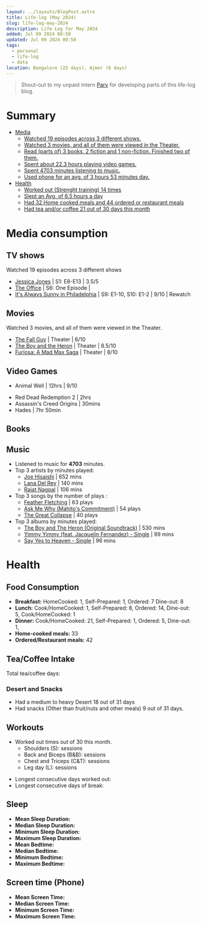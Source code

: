 ```yaml
---
layout: ../layouts/BlogPost.astro
title: Life-log (May 2024)
slug: life-log-may-2024
description: Life Log for May 2024
added: Jul 09 2024 00:50
updated: Jul 09 2024 00:50
tags:
  - personal
  - life-log
  - data
location: Bangalore (25 days), Ajmer (6 days)
---
```


> Shout-out to my unpaid intern [Parv](https://www.linkedin.com/in/parv-makwana-9667ba293/) for developing parts of this life-log blog.

# Summary
- [Media](#media-consumption)
	- [Watched 19 episodes across 3 different shows.](#tv-shows)
	- [Watched 3 movies, and all of them were viewed in the Theater.](#movies)
	- [Read (parts of) 3 books, 2 fiction and 1 non-fiction. Finished two of them.](#books)
	- [Spent about 22.3 hours playing video games.](#video-games)
	- [Spent 4703 minutes listening to music.](#music)
	- [Used phone for an avg. of 3 hours 53 minutes day.](#screen-time-phone)
- [Health](#health)
	* [Worked out (Strenght training) 14 times](#workouts)
	* [Slept an Avg. of 6.5 hours a day](#sleep)
	* [Had 32 Home cooked meals and 44 ordered or restaurant meals](#food-consumption)
	* [Had tea and/or coffee 21 out of 30 days this month](#teacoffee-intake)

# Media consumption
## TV shows
Watched 19 episodes across 3 different shows
- [Jessica Jones](https://www.imdb.com/title/tt2357547/) | S1: E8-E13 | 3.5/5 
- [The Office](https://www.imdb.com/title/tt0386676/) | S6: One Episode |
- [It's Always Sunny in Philadelphia](https://www.imdb.com/title/tt0472954/) | S9: E1-10, S10: E1-2 | 9/10 | Rewatch

## Movies
 Watched 3 movies, and all of them were viewed in the Theater.
- [The Fall Guy](https://www.imdb.com/title/tt1684562/) | Theater | 6/10
- [The Boy and the Heron](https://www.imdb.com/title/tt6587046/) | Theater | 8.5/10
- [Furiosa: A Mad Max Saga](https://www.imdb.com/title/tt12037194/) | Theater | 8/10

## Video Games
- Animal Well | 12hrs | 9/10
* Red Dead Redemption 2 | 2hrs
* Assassin's Creed Origins | 30mins
* Hades | 7hr 50min

## Books
<p id = 'mediaConsumptionBooks'> </p>

## Music
* Listened to music for **4703** minutes.
* Top 3 artists by minutes played:
	* [Joe Hisaishi](https://music.apple.com/in/artist/joe-hisaishi/74486938) | 652 mins
	* [Lana Del Rey](https://music.apple.com/us/artist/lana-del-rey/464296584) | 140 mins
	* [Rajat Nagpal](https://music.apple.com/in/artist/rajat-nagpal/1182567717) | 106 mins
* Top 3 songs by the number of plays :
	* [Feather Fletching](https://music.apple.com/in/album/feather-fletching/1717021756?i=1717021828) | 63 plays
	* [Ask Me Why (Mahito's Commitment)](https://music.apple.com/in/album/ask-me-why-mahitos-commitment/1717021756?i=1717021911) | 54 plays
	* [The Great Collapse](https://music.apple.com/in/album/the-great-collapse/1717021756?i=1717021912) | 40 plays
* Top 3 albums by minutes played:
	* [The Boy and The Heron (Original Soundtrack)](https://music.apple.com/in/album/the-boy-and-the-heron-original-soundtrack/1717021756) | 530 mins
	* [Yimmy Yimmy (feat. Jacquelin Fernandez) - Single](https://music.apple.com/in/album/yimmy-yimmy-feat-jacqueline-fernandez-single/1732141369) | 99 mins
	* [Say Yes to Heaven - Single](https://music.apple.com/in/album/yimmy-yimmy-feat-jacqueline-fernandez-single/1732141369) | 96 mins



<div>

# Health
## Food Consumption
- **Breakfast:** HomeCooked: <span id="breakfastHomeCooked">1</span>, Self-Prepared: <span id="breakfastSelfCooked">1</span>, Ordered: <span id="breakfastOrdered">7</span> Dine-out: <span id="breakfastDineOut">8</span>
- **Lunch:** Cook/HomeCooked: <span id="lunchHomeCooked">1</span>, Self-Prepared: <span id="lunchSelfCooked">8</span>, Ordered: <span id="lunchOrdered">14</span>, Dine-out: <span id="lunchDineOut">5</span>, Cook/HomeCooked: <span id="lunchHomeCooked">1</span>
- **Dinner:** Cook/HomeCooked: <span id="dinnerHomeCooked">21</span>, Self-Prepared: <span id="dinnerSelfCooked">1</span>, Ordered: <span id="dinnerOrdered">5</span>, Dine-out: <span id="dinnerDineOut">1</span>,
- **Home-cooked meals:** <span id="homeCookedMealsTotal">33</span>
- **Ordered/Restaurant meals:** <span id="orderedRestaurantMealsTotal">42</span>

<canvas id="mealTypeChart"></canvas>

## Tea/Coffee Intake
<p>Total tea/coffee days: <span id="coffe_count"></span></p>

</div>

<canvas id="TeaCoffeChart"></canvas>

### Desert and Snacks
* Had a medium to heavy Desert 18 out of 31 days
* Had snacks (Other than fruit/nuts and other meals) 9 out of 31 days.

## Workouts
* Worked out <p id = 'total_count' style="display:inline"> </p> times out of 30 this month.
	- Shoulders (S): <p id = 'S_count' style="display:inline"> </p> sessions
	- Back and Biceps (B&B): <p id = 'BnB_count' style="display:inline"> </p> sessions
	- Chest and Triceps (C&T): <p id = 'CnT_count' style="display:inline"> </p> sessions
	- Leg day (L): <p id = 'L_count' style="display:inline"> </p> sessions
- Longest consecutive days worked out: <p id = 'maxcons_count' style="display:inline"> </p>
- Longest consecutive days of break: <p id = 'maxbreak_count' style="display:inline"> </p>

## Sleep
* **Mean Sleep Duration:** <span id = 'mean_sleeptime_count' style="display:inline"> </span> 
* **Median Sleep Duration:** <span id = 'median_sleeptime_count' style="display:inline"> </span> 
* **Minimum Sleep Duration:** <span id = 'min_spt_count' style="display:inline"> </span> 
* **Maximum Sleep Duration:** <span id = 'max_spt_count' style="display:inline"> </span> 
* **Mean Bedtime:** <span id = 'mean_bt' style="display:inline"> </span>
* **Median Bedtime:** <span id = 'median_bt' style="display:inline"> </span>
* **Minimum Bedtime:** <span id = 'min_bt' style="display:inline"> </span>
* **Maximum Bedtime:** <span id="max_bt"></span>

<canvas id="sleepDurationChart"></canvas>

<canvas id="bedTimeChart"></canvas>


## Screen time (Phone)
- **Mean Screen Time:** <span id = 'mean_screentime_count' style="display:inline"> </span>
- **Median Screen Time:** <span id = 'median_screentime_count' style="display:inline"> </span>
- **Minimum Screen Time:** <span id = 'min_sct_count' style="display:inline"> </span>
- **Maximum Screen Time:** <span id = 'max_sct_count' style="display:inline"> </span>

<canvas id="screenTimeChart"></canvas>


<script src="https://cdn.jsdelivr.net/npm/chart.js"></script>

<script type="module">

    import 'https://cdn.jsdelivr.net/npm/chartjs-plugin-annotation@1.0.2';
   
    // Data Initialization
    const dates = Array.from({length: 31}, (_, i) => i + 1);
    const sleeptime = [211.0, 399.0, 385.0, 435.0, 393.0, 409.0, 0.0, 510.0, 414.0, 464.0, 431.0, 140.0, 425.0, 363.0, 429.0, 382.0, 390.0, 370.0, 540.0, 379.0, 339.0, 373.0, 404.0, 488.0, 284.0, 330.0, 488.0, 462.0, 465.0, 488.0, 428.0];
    const tea = [0.0, 0.0, 2.0, 1.0, 0.0, 2.0, 1.0, 1.0, 1.0, 1.0, 1.0, 0.0, 2.0, 1.0, 1.0, 1.0, 0.0, 1.0, 1.0, 1.0, 1.0, 0.0, 1.0, 0.0, 0.0, 1.0, 0.0, 0.0, 0.0, 0.0, 0.0];
    const coffee = [1.0, 0.0, 0.0, 0.0, 1.0, 0.0, 1.0, 0.0, 0.0, 1.0, 0.0, 1.0, 0.0, 0.0, 0.0, 0.0, 0.0, 0.0, 0.0, 0.0, 0.0, 1.0, 0.0, 1.0, 1.0, 0.0, 0.0, 0.0, 0.0, 0.0, 0.0];
    const screentime = [96, 152, 112, 118, 192, 208, 431, 200, 314, 235, 147, 201, 390, 433, 169, 168, 246, 417, 566, 344, 430, 214, 200, 300, 205, 230, 16, 92, 205, 133, 83];
    const bedtime = [236.7, 69.75, 88.18, 48.17, 116.5, 101.77, null, -25.13, 68.23, 22.77, 89.63, 107.75, 60.97, 46.4, 38.85, 83.82, 94.53, 126.25, null, 73.3, 111.55, 96.22, 114.53, 5.45, 247.0, null, -5.08, 30.97, 10.02, 38.62, 50.25];
    const workouts = ['none', 'none', 'B&B', 'C&T', 'S', 'B&B', 'none', 'C&T', 'none', 'L', 'S', 'none', 'none', 'B&B', 'C&T', 'S', 'B&B', 'none', 'C&T', 'none', 'L', 'none', 'S', 'none', 'none', 'none', 'none', 'none', 'none', 'none', 'none'];
    const breakfast_meals = [2, 5, 1, 9, 14];
    const lunch_meals = [2, 2, 7, 17, 3];
    const dinner_meals = [4, 4, 13, 10, 0];
    const meal_prep_type = ['Dine-out', 'Self-Cooked', 'Cook', 'Ordered', 'Skip'];

    const books = [
    { name: 'Dune Messiah', startPercent: 22, endPercent: 100, rating: '4/5', url: 'https://www.goodreads.com/book/show/44492285-dune-messiah' },
    { name: 'Flowers for Algernon', startPercent: 0, endPercent: 100, rating: '5/5', url: 'https://www.goodreads.com/book/show/18373.Flowers_for_Algernon'},
    { name: 'Dopamine Detox', startPercent: 0, endPercent: 66, rating: '1.5/5 (dropped)', url:'https://www.goodreads.com/book/show/58503121-dopamine-detox?from_search=true&from_srp=true&qid=Tk8gervSMr&rank=1'}
    ];


    // Helper Functions
    const getFormattedTime = (x) => {
        const hours = Math.floor(x / 60);
        const mins = x % 60;
        return hours === 0 ? `${mins} minutes` : `${hours} hours ${mins} minutes`;
    }

    const getBedtime = (minutes) => {
        // Calculate the total minutes from midnight (0:00) considering the input could be negative
        const totalMinutesFromMidnight = (1440 + (minutes % 1440)) % 1440;

        // Convert total minutes to hours and minutes
        const totalHours = Math.floor(totalMinutesFromMidnight / 60);
        const mins = Math.round(totalMinutesFromMidnight % 60);

        // Determine if the time is AM or PM
        let period = "AM";
        let hours = totalHours;
        
        if (totalHours >= 12) {
            period = "PM";
            if (totalHours > 12) {
                hours -= 12;
            }
        } else if (totalHours === 0) {
            hours = 12;
        }

        return `${hours}:${mins.toString().padStart(2, '0')} ${period}`;
    }

    const calculateStats = (data) => {
        const mean = parseInt(data.reduce((a, b) => a + b, 0) / data.length);
        const sortedData = [...data].sort((a, b) => a - b);
        const median = sortedData.length % 2 === 0 ? (sortedData[sortedData.length / 2 - 1] + sortedData[sortedData.length / 2]) / 2 : sortedData[Math.floor(sortedData.length / 2)];
        const min = Math.min(...data);
        const max = Math.max(...data);
        return { mean, median, min, max };
    }

    const countOccurrences = (data, value) => data.filter(item => item === value).length;

    function countOccurrencesTeaOrCoffe(tea, coffee) {
    let count = 0;
    for (let i = 0; i < tea.length; i++) {
        if (tea[i] === 1 || coffee[i] === 1) {
            count++;
        }
    }
    return count;
}

    const getTotalWorkouts = () => {
        const workoutCounts = { 'S': 0, 'B&B': 0, 'C&T': 0, 'L': 0, none: 0 };
        workouts.forEach(workout => workoutCounts[workout]++);
        return workoutCounts;
    }

    const getMaxConsecutive = (data, targets) => {
        let maxCount = 0, currentCount = 0;
        data.forEach(item => {
            if (targets.includes(item)) {
                currentCount++;
                maxCount = Math.max(maxCount, currentCount);
            } else {
                currentCount = 0;
            }
        });
        return maxCount;
    }

    function createAnnotation(yValue, labelContent, color, is_time) {
      let fontSize;
          if (window.innerWidth <= 480) {
              fontSize = '8px';
          } else if (window.innerWidth <= 768) {
              fontSize = '12px';
          } else {
              fontSize = '16px';
          }
      return {
          type: 'line',
          yMin: yValue,
          yMax: yValue,
          borderColor: color,
          borderWidth: 2,
          label: {
              enabled: true,
              content: `${labelContent}: ${is_time ? getBedtime(yValue) : getFormattedTime(yValue) }`,
              position: 'start',
              color: 'rgb(255, 255, 255)',
              backgroundColor: color,
              fontSize: fontSize
          }
      };
    }

    function createOptions(stats, is_time=false) {
    return {
        plugins: {
            legend: {
                position: 'bottom',
              labels: {
                usePointStyle: true,
                pointStyle: 'rect'
              }
              },
            annotation: {
                annotations: {
                    min: createAnnotation(stats.min, 'Min', 'rgb(176, 197, 164, 0.6)', is_time),
                    max: createAnnotation(stats.max, 'Max', 'rgb(211, 118, 118, 0.6)', is_time),
                    mean: createAnnotation(stats.mean, 'Mean', 'rgb(235, 196, 159, 0.6)', is_time),
                }
            }
        },
        scales: {
            y: {
                beginAtZero: false
            }
        }
      };
    } 

    function generateProgressBar(startPercent, endPercent, barLength = 28) {
    // Calculate the number of segments corresponding to the start and end percentages
    const startSegment = Math.floor(barLength * startPercent / 100);
    const endSegment = Math.floor(barLength * endPercent / 100);
    
    // Generate the progress bar string
    const progressBar = '-'.repeat(startSegment) + '█'.repeat(endSegment - startSegment) + '-'.repeat(barLength - endSegment);
    return progressBar;
    }

function generateHTMLOutput(books) {
    let output = '<ul>';

    books.forEach(book => {
        const progressBar = generateProgressBar(book.startPercent, book.endPercent);
        const rating = book.rating ? ` | ${book.rating}` : '';

        output += `<li>\n`;
        output += `  <div><a href="${book.url}">${book.name}</a>${rating}</div>\n`;
        output += `  <div>\n`;
        output += `    <span>${progressBar}</span>\n`;
        output += `    <span>${book.startPercent}% - ${book.endPercent}%</span>\n`;
        output += `  </div>\n`;
        output += `</li>\n`;
    });

    output += '</ul>';
    return output;
}

    // Calculate Statistics
    const sleepStats = calculateStats(sleeptime);
    const screenStats = calculateStats(screentime);
    const bedtimeStats = calculateStats(bedtime);
    const totalWorkouts = getTotalWorkouts();
    const maxConsecutiveWorkouts = getMaxConsecutive(workouts, ['C&T','S','B&B','L','Run']) + 1;
    const maxConsecutiveBreaks = getMaxConsecutive(workouts, ['none']);

    // Display Stats

    document.addEventListener('DOMContentLoaded', () => {
        // Display Stats
        document.getElementById('mean_sleeptime_count').innerText = getFormattedTime(sleepStats.mean);
        document.getElementById('median_sleeptime_count').innerText = getFormattedTime(sleepStats.median);
        document.getElementById('min_spt_count').innerText = getFormattedTime(sleepStats.min);
        document.getElementById('max_spt_count').innerText = getFormattedTime(sleepStats.max);

        document.getElementById('mean_screentime_count').innerText = getFormattedTime(screenStats.mean);
        document.getElementById('median_screentime_count').innerText = getFormattedTime(screenStats.median);
        document.getElementById('min_sct_count').innerText = getFormattedTime(screenStats.min);
        document.getElementById('max_sct_count').innerText = getFormattedTime(screenStats.max);

        document.getElementById('mean_bt').innerText = getBedtime(bedtimeStats.mean);
        document.getElementById('median_bt').innerText = getBedtime(bedtimeStats.median);
        document.getElementById('min_bt').innerText = getBedtime(bedtimeStats.min);
        document.getElementById('max_bt').innerText = getBedtime(bedtimeStats.max);

        document.getElementById('total_count').innerText = totalWorkouts.S + totalWorkouts['B&B'] + totalWorkouts['C&T'] + totalWorkouts.L;
        document.getElementById('S_count').innerText = totalWorkouts.S;
        document.getElementById('BnB_count').innerText = totalWorkouts['B&B'];
        document.getElementById('CnT_count').innerText = totalWorkouts['C&T'];
        document.getElementById('L_count').innerText = totalWorkouts.L;
        document.getElementById('maxcons_count').innerText = maxConsecutiveWorkouts;
        document.getElementById('maxbreak_count').innerText = maxConsecutiveBreaks;

        document.getElementById('coffe_count').innerText = countOccurrencesTeaOrCoffe(tea, coffee);

        document.getElementById('breakfastDineOut').textContent = breakfast_meals[0];
        document.getElementById('breakfastOrdered').textContent = breakfast_meals[3];
        document.getElementById('breakfastSelfCooked').textContent = breakfast_meals[1];
        document.getElementById('breakfastHomeCooked').textContent = breakfast_meals[2];

        document.getElementById('lunchOrdered').textContent = lunch_meals[3];
        document.getElementById('lunchSelfCooked').textContent = lunch_meals[1];
        document.getElementById('lunchDineOut').textContent = lunch_meals[0];
        document.getElementById('lunchHomeCooked').textContent = lunch_meals[2];

        document.getElementById('dinnerHomeCooked').textContent = dinner_meals[2];
        document.getElementById('dinnerOrdered').textContent = dinner_meals[3];
        document.getElementById('dinnerDineOut').textContent = dinner_meals[0];
        document.getElementById('dinnerSelfCooked').textContent = dinner_meals[1];

        document.getElementById('homeCookedMealsTotal').textContent = dinner_meals[2] + lunch_meals[2] + breakfast_meals[2] + dinner_meals[1] + lunch_meals[1] + breakfast_meals[1];
        document.getElementById('orderedRestaurantMealsTotal').textContent = dinner_meals[0] + lunch_meals[0] + breakfast_meals[0] + dinner_meals[3] + lunch_meals[3] + breakfast_meals[3];;

        // mediaConsumptionBooks
        document.getElementById('mediaConsumptionBooks').innerHTML = generateHTMLOutput(books);

        // Chart Rendering

        const renderChart = (ctx, type, data, options) => {
          new Chart(ctx, { type, data, options });
        }

        const options_doughnut = {
          plugins: {
              legend: {
                  position: 'bottom',
                              labels: {
                usePointStyle: true
            }
              }
          },
          aspectRatio: 3
        };


        const meal_prep_type_colors = ["#DBA979", "#AFD198", "#E8EFCF", "#ECCA9C","#EEE"];
        const data4 = {
            labels: meal_prep_type,
            datasets: [
              {
                label: 'Dinner',
                backgroundColor: meal_prep_type_colors,
                data: dinner_meals
              },
              {
                label: 'Lunch',
                backgroundColor: meal_prep_type_colors,
                data: lunch_meals
              },
              {
                label: 'Breakfast',
                backgroundColor: meal_prep_type_colors,
                data: breakfast_meals
              }
            ]
          };


        renderChart(document.getElementById('mealTypeChart'), 'doughnut', data4, options_doughnut);

        let t = 0, c = 0, both = 0, none = 0;
        for (let i = 0; i < tea.length; i++) {
            if (tea[i] == 0 && coffee[i] == 0) {
                none++;
            }
            else if (tea[i] == 1 && coffee[i] == 0) {
                t++;
            }
            else if (tea[i] == 0 && coffee[i] == 1) {
                c++;
            }
            else {
                both++;
            }
        }
        let array = [c, t, none, both];

        const teaCoffeeData = {
            labels: ['Coffee only', 'Tea only', 'None', 'Both'],
            datasets: [{
                label: 'Tea/Coffee intake',
                data: array,
                backgroundColor: ['#6F4E37', '#ECB176', '#DDD', '#A67B5B'],
                hoverOffset: 4
            }]
        };
        

        renderChart(document.getElementById('TeaCoffeChart'), 'doughnut', teaCoffeeData, options_doughnut);

        const sleepData = {
            labels: dates,
            datasets: [{
                label: 'Total sleep duration (minutes)',
                data: sleeptime,
                borderWidth: 1,
                borderColor: '#656E77',
                backgroundColor: '#656E77'
            }]
        };

        renderChart(document.getElementById('sleepDurationChart'), 'bar', sleepData, createOptions(sleepStats));

        const bedtimeData = {
            labels: dates,
            datasets: [{
                label: 'Bedtime (Time after/before 12 o\'clock midnight)',
                data: bedtime,
                fill: false,
                borderColor: '#3B373B',
                tension: 0
                
            }]
        };

        renderChart(document.getElementById('bedTimeChart'), 'line', bedtimeData, createOptions(bedtimeStats, true));


        const screenData = {
            labels: dates,
            datasets: [{
                label: 'Screen Time (Phone)',
                data: screentime,
                backgroundColor: '#656E77'
            }]
        };

        renderChart(document.getElementById('screenTimeChart'), 'bar', screenData, createOptions(screenStats));

    });
</script>